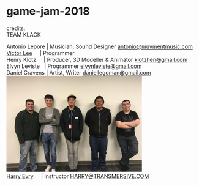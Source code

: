 # game-jam-2018  

credits:  
TEAM KLACK    

Antonio Lepore  | Musician, Sound Designer <antonio@muvmentmusic.com><br /> 
[Victor Lee](https://www.linkedin.com/in/shuaihsunlee)      | Programmer<br />
Henry Klotz     | Producer, 3D Modeller & Animator <klotzhen@gmail.com><br />
Elvyn Leviste   | Programmer <elvynleviste@gmail.com><br />
Daniel Cravens  | Artist, Writer <daniellegoman@gmail.com><br />
![alt text](https://github.com/ShuaiHsunLee/LLL/blob/master/team.jpg "TEAM PICTURE")<br />
[Harry Evry](https://www.emagitech.com)      | Instructor <HARRY@TRANSMERSIVE.COM><br />
